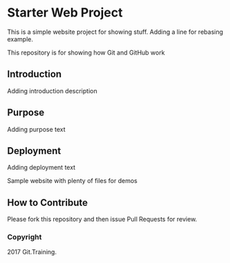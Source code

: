 # Starter Web Project
This is a simple website project for showing stuff.
Adding a line for rebasing example.

This repository is for showing how Git and GitHub work
## Introduction
Adding introduction description

## Purpose
Adding purpose text

## Deployment
Adding deployment text

Sample website with plenty of files for demos

## How to Contribute

Please fork this repository and then issue Pull Requests for review.

### Copyright

2017 Git.Training.